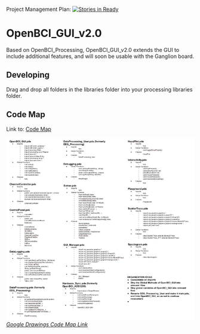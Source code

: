 Project Management Plan:
[![Stories in Ready](https://badge.waffle.io/OpenBCI/OpenBCI_GUI_v2.0.svg?label=ready&title=Ready)](http://waffle.io/OpenBCI/OpenBCI_GUI_v2.0)

# OpenBCI_GUI_v2.0
Based on OpenBCI_Processing, OpenBCI_GUI_v2.0 extends the GUI to include additional features, and will soon be usable with the Ganglion board.

## Developing

Drag and drop all folders in the libraries folder into your processing libraries folder.

## Code Map 

Link to: [Code Map](https://docs.google.com/drawings/d/1nx1ecQ31996_2SEsDDrqZKPqpt3ZzY15zS1yn3Pr8ho/edit?usp=sharing)

*![image](./CodeMap.png)
[Google Drawings Code Map Link](https://docs.google.com/drawings/d/1nx1ecQ31996_2SEsDDrqZKPqpt3ZzY15zS1yn3Pr8ho/edit?usp=sharing)*
